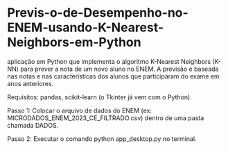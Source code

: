 # Previs-o-de-Desempenho-no-ENEM-usando-K-Nearest-Neighbors-em-Python
aplicação em Python que implementa o  algoritmo K-Nearest Neighbors (K-NN) para prever a nota de um novo aluno no  ENEM. A previsão é baseada nas notas e nas características dos alunos que  participaram do exame em anos anteriores. 

Requisitos: pandas, scikit-learn (o Tkinter já vem com o Python).

Passo 1: Colocar o arquivo de dados do ENEM (ex: MICRODADOS_ENEM_2023_CE_FILTRADO.csv) dentro de uma pasta chamada DADOS.

Passo 2: Executar o comando python app_desktop.py no terminal.
